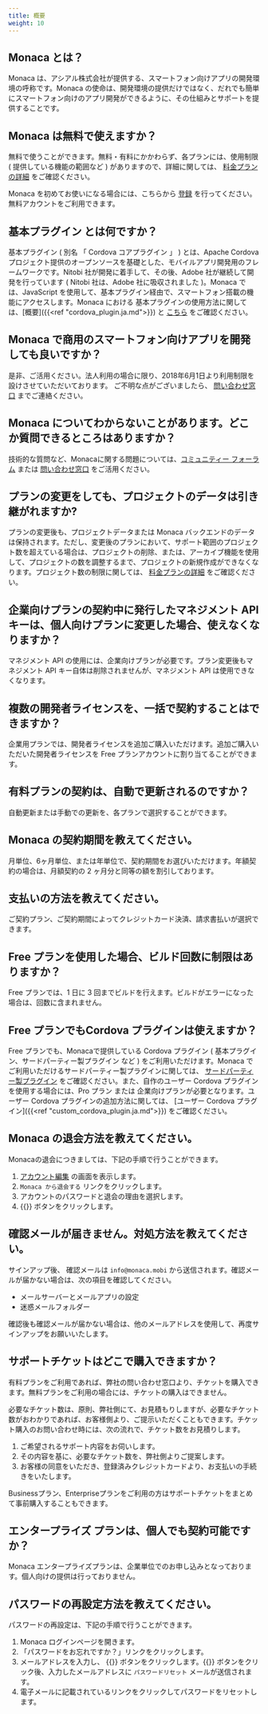 ```yaml
---
title: 概要
weight: 10
---
```


Monaca とは？
-------------

Monaca
は、アシアル株式会社が提供する、スマートフォン向けアプリの開発環境の呼称です。Monaca
の使命は、開発環境の提供だけではなく、だれでも簡単にスマートフォン向けのアプリ開発ができるように、その仕組みとサポートを提供することです。

Monaca は無料で使えますか？
---------------------------

無料で使うことができます。無料・有料にかかわらず、各プランには、使用制限
( 提供している機能の範囲など ) がありますので、詳細に関しては、
[料金プランの詳細](https://ja.monaca.io/pricing.html) をご確認ください。

Monaca を初めてお使いになる場合には、こちらから
[登録](https://monaca.mobi/ja/register/start)
を行ってください。無料アカウントをご利用できます。

基本プラグイン とは何ですか？
-----------------------------------------------------------------

基本プラグイン ( 別名 「 Cordova コアプラグイン 」 )
とは、Apache Cordova
プロジェクト提供のオープンソースを基礎とした、モバイルアプリ開発用のフレームワークです。Nitobi
社が開発に着手して、その後、Adobe 社が継続して開発を行っています (
Nitobi 社は、Adobe 社に吸収されました )。Monaca では、JavaScript
を使用して、基本プラグイン経由で、スマートフォン搭載の機能にアクセスします。Monaca
における 基本プラグインの使用方法に関しては、[概要]({{<ref "cordova_plugin.ja.md">}}) と
[こちら](https://cordova.apache.org/docs/en/latest/) をご確認ください。

Monaca で商用のスマートフォン向けアプリを開発しても良いですか？
---------------------------------------------------------------

是非、ご活用ください。法人利用の場合に限り、2018年6月1日より利用制限を設けさせていただいております。
ご不明な点がございましたら、
[問い合わせ窓口](https://ja.monaca.io/service/index.html)
までご連絡ください。

Monaca についてわからないことがあります。どこか質問できるところはありますか？
-----------------------------------------------------------------------------

技術的な質問など、Monacaに関する問題については、[コミュニティー フォーラム](https://teratail.com/tags/Monaca/)
または [問い合わせ窓口](https://ja.monaca.io/service/index.html)
をご活用ください。

プランの変更をしても、プロジェクトのデータは引き継がれますか?
-------------------------------------------------------------

プランの変更後も、プロジェクトデータまたは Monaca
バックエンドのデータは保持されます。ただし、変更後のプランにおいて、サポート範囲のプロジェクト数を超えている場合は、プロジェクトの削除、または、アーカイブ機能を使用して、プロジェクトの数を調整するまで、プロジェクトの新規作成ができなくなります。プロジェクト数の制限に関しては、
[料金プランの詳細](https://ja.monaca.io/pricing.html) をご確認ください。

企業向けプランの契約中に発行したマネジメント API キーは、個人向けプランに変更した場合、使えなくなりますか？
-----------------------------------------------------------------------------------------------------------

マネジメント API
の使用には、企業向けプランが必要です。プラン変更後もマネジメント API
キー自体は削除されませんが、マネジメント API は使用できなくなります。

複数の開発者ライセンスを、一括で契約することはできますか？
----------------------------------------------------------

企業用プランでは、開発者ライセンスを追加ご購入いただけます。追加ご購入いただいた開発者ライセンスを
Free プランアカウントに割り当てることができます。

有料プランの契約は、自動で更新されるのですか？
----------------------------------------------

自動更新または手動での更新を、各プランで選択することができます。

Monaca の契約期間を教えてください。
-----------------------------------

月単位、6ヶ月単位、または年単位で、契約期間をお選びいただけます。年額契約の場合は、月額契約の
2 ヶ月分と同等の額を割引しております。

支払いの方法を教えてください。
------------------------------

ご契約プラン、ご契約期間によってクレジットカード決済、請求書払いが選択できます。

Free プランを使用した場合、ビルド回数に制限はありますか？
---------------------------------------------------------

Free プランでは、1 日に 3
回までビルドを行えます。ビルドがエラーになった場合は、回数に含まれません。

Free プランでもCordova プラグインは使えますか？
-----------------------------------------------

Free プランでも、Monacaで提供している Cordova プラグイン (
基本プラグイン、サードパーティー製プラグイン など )
をご利用いただけます。Monaca でご利用いただけるサードパーティー製プラグインに関しては、 [サードパーティー製プラグイン](/ja/reference/third_party_phonegap)
をご確認ください。また、自作のユーザー Cordova
プラグインを使用する場合には、Pro プラン または
企業向けプランが必要となります。ユーザー Cordova
プラグインの追加方法に関しては、 [ユーザー Cordova プラグイン]({{<ref "custom_cordova_plugin.ja.md">}})
をご確認ください。

Monaca の退会方法を教えてください。
-----------------------------------

Monacaの退会につきましては、下記の手順で行うことができます。

1.  [アカウント編集](https://monaca.mobi/ja/account/edit)
    の画面を表示します。
2.  `Monaca から退会する` リンクをクリックします。
3.  アカウントのパスワードと退会の理由を選択します。
4.  {{<guilabel name="退会する">}} ボタンをクリックします。

確認メールが届きません。対処方法を教えてください。
--------------------------------------------------

サインアップ後、 確認メールは `info@monaca.mobi`
から送信されます。確認メールが届かない場合は、次の項目を確認してください。

-   メールサーバーとメールアプリの設定
-   迷惑メールフォルダー

確認後も確認メールが届かない場合は、他のメールアドレスを使用して、再度サインアップをお願いいたします。

サポートチケットはどこで購入できますか？
----------------------------------------

有料プランをご利用であれば、弊社の問い合わせ窓口より、チケットを購入できます。無料プランをご利用の場合には、チケットの購入はできません。

必要なチケット数は、原則、弊社側にて、お見積もりしますが、必要なチケット数がおわかりであれば、お客様側より、ご提示いただくこともできます。チケット購入のお問い合わせ時には、次の流れで、チケット数をお見積りします。

1.  ご希望されるサポート内容をお伺いします。
2.  その内容を基に、必要なチケット数を、弊社側よりご提案します。
3.  お客様の同意をいただき、登録済みクレジットカードより、お支払いの手続きをいたします。

Businessプラン、Enterpriseプランをご利用の方はサポートチケットをまとめて事前購入することもできます。

エンタープライズ プランは、個人でも契約可能ですか？
---------------------------------------------------

Monaca
エンタープライズプランは、企業単位でのお申し込みとなっております。個人向けの提供は行っておりません。

パスワードの再設定方法を教えてください。
----------------------------------------

パスワードの再設定は、下記の手順で行うことができます。

1.  Monaca ログインページを開きます。
2.  「パスワードをお忘れですか？」リンクをクリックします。
3.  メールアドレスを入力し、 {{<guilabel name="送信">}}
    ボタンをクリックします。{{<guilabel name="送信">}} ボタンをクリック後、入力したメールアドレスに
    `パスワードリセット` メールが送信されます。
4.  電子メールに記載されているリンクをクリックしてパスワードをリセットします。

